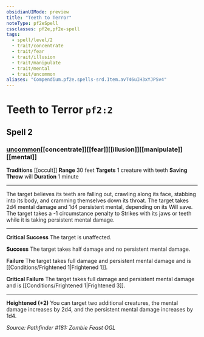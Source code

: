 ```yaml
---
obsidianUIMode: preview
title: "Teeth to Terror"
noteType: pf2eSpell
cssclasses: pf2e,pf2e-spell
tags:
  - spell/level/2
  - trait/concentrate
  - trait/fear
  - trait/illusion
  - trait/manipulate
  - trait/mental
  - trait/uncommon
aliases: "Compendium.pf2e.spells-srd.Item.avT46uIH3xYJPSv4" 
---
```

# Teeth to Terror  `pf2:2`  
## Spell 2
### [uncommon](uncommon "Uncommon Rarity Trait")[[concentrate]][[fear]][[illusion]][[manipulate]][[mental]]
**Traditions** [[occult]]
**Range** 30 feet
**Targets** 1 creature with teeth
**Saving Throw**  will
**Duration** 1 minute
* * * 
The target believes its teeth are falling out, crawling along its face, stabbing into its body, and cramming themselves down its throat. The target takes 2d4 mental damage and 1d4 persistent mental, depending on its Will save. The target takes a -1 circumstance penalty to Strikes with its jaws or teeth while it is taking persistent mental damage.

* * *

**Critical Success** The target is unaffected.

**Success** The target takes half damage and no persistent mental damage.

**Failure** The target takes full damage and persistent mental damage and is [[Conditions/Frightened 1|Frightened 1]].

**Critical Failure** The target takes full damage and persistent mental damage and is [[Conditions/Frightened 1|Frightened 3]].

* * *

**Heightened (+2)** You can target two additional creatures, the mental damage increases by 2d4, and the persistent mental damage increases by 1d4.

*Source: Pathfinder #181: Zombie Feast*
*OGL*